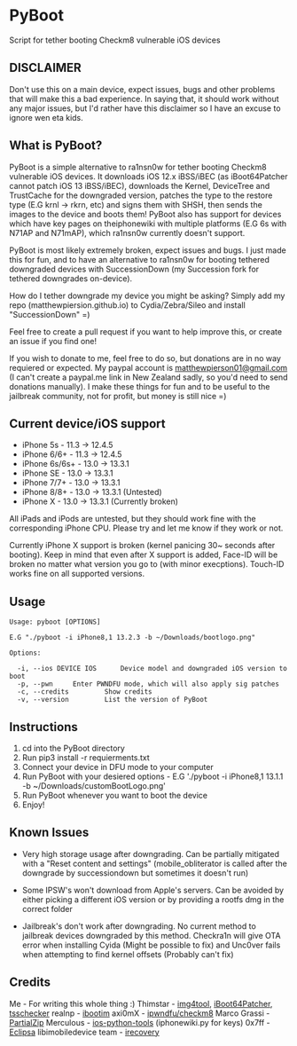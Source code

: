 # PyBoot
Script for tether booting Checkm8 vulnerable iOS devices

## DISCLAIMER

Don't use this on a main device, expect issues, bugs and other problems that will make this a bad experience. In saying that, it should work without any major issues, but I'd rather have this disclaimer so I have an excuse to ignore wen eta kids.

## What is PyBoot?

PyBoot is a simple alternative to ra1nsn0w for tether booting Checkm8 vulnerable iOS devices. It downloads iOS 12.x iBSS/iBEC (as iBoot64Patcher cannot patch iOS 13 iBSS/iBEC), downloads the Kernel, DeviceTree and TrustCache for the downgraded version, patches the type to the restore type (E.G krnl -> rkrn, etc) and signs them with SHSH, then sends the images to the device and boots them! PyBoot also has support for devices which have key pages on theiphonewiki with multiple platforms (E.G 6s with N71AP and N71mAP), which ra1nsn0w currently doesn't support. 

PyBoot is most likely extremely broken, expect issues and bugs. I just made this for fun, and to have an alternative to ra1nsn0w for booting tethered downgraded devices with SuccessionDown (my Succession fork for tethered downgrades on-device).

How do I tether downgrade my device you might be asking? Simply add my repo (matthewpiersion.github.io) to Cydia/Zebra/Sileo and install "SuccessionDown" =)

Feel free to create a pull request if you want to help improve this, or create an issue if you find one!

If you wish to donate to me, feel free to do so, but donations are in no way requiered or expected. My paypal account is matthewpierson01@gmail.com (I can't create a paypal.me link in New Zealand sadly, so you'd need to send donations manually). I make these things for fun and to be useful to the jailbreak community, not for profit, but money is still nice =)

## Current device/iOS support

- iPhone 5s - 11.3 -> 12.4.5
- iPhone 6/6+ - 11.3 -> 12.4.5
- iPhone 6s/6s+ - 13.0 -> 13.3.1
- iPhone SE - 13.0 -> 13.3.1
- iPhone 7/7+ - 13.0 -> 13.3.1
- iPhone 8/8+ - 13.0 -> 13.3.1 (Untested)
- iPhone X - 13.0 -> 13.3.1 (Currently broken)

All iPads and iPods are untested, but they should work fine with the corresponding iPhone CPU. Please try and let me know if they work or not.

Currently iPhone X support is broken (kernel panicing 30~ seconds after booting). Keep in mind that even after X support is added, Face-ID will be broken no matter what version you go to (with minor execptions). Touch-ID works fine on all supported versions.

## Usage
```
Usage: pyboot [OPTIONS]

E.G "./pyboot -i iPhone8,1 13.2.3 -b ~/Downloads/bootlogo.png"

Options:

  -i, --ios DEVICE IOS		Device model and downgraded iOS version to boot
  -p, --pwn		Enter PWNDFU mode, which will also apply sig patches
  -c, --credits			Show credits
  -v, --version			List the version of PyBoot

```

## Instructions

1. cd into the PyBoot directory
2. Run pip3 install -r requierments.txt
3. Connect your device in DFU mode to your computer
4. Run PyBoot with your desiered options - E.G './pyboot -i iPhone8,1 13.1.1 -b ~/Downloads/customBootLogo.png'
5. Run PyBoot whenever you want to boot the device
6. Enjoy! 

## Known Issues

- Very high storage usage after downgrading. Can be partially mitigated with a "Reset content and settings" (mobile_obliterator is called after the downgrade by successiondown but sometimes it doesn't run)

- Some IPSW's won't download from Apple's servers. Can be avoided by either picking a different iOS version or by providing a rootfs dmg in the correct folder

- Jailbreak's don't work after downgrading. No current method to jailbreak devices downgraded by this method. Checkra1n will give OTA error when installing Cyida (Might be possible to fix) and Unc0ver fails when attempting to find kernel offsets (Probably can't fix)

## Credits

Me - For writing this whole thing :)
Thimstar - [img4tool](https://github.com/tihmstar/img4tool), [iBoot64Patcher](https://github.com/tihmstar/iBoot64Patcher), [tsschecker](https://github.com/tihmstar/tsschecker)
realnp - [ibootim](https://github.com/realnp/ibootim)
axi0mX - [ipwndfu/checkm8](https://github.com/axi0mX/ipwndfu)
Marco Grassi - [PartialZip](https://github.com/marcograss/partialzip)
Merculous - [ios-python-tools](https://github.com/Merculous/ios-python-tools) (iphonewiki.py for keys)
0x7ff - [Eclipsa](https://github.com/0x7ff/eclipsa)
libimobiledevice team - [irecovery](https://github.com/libimobiledevice/libirecovery)